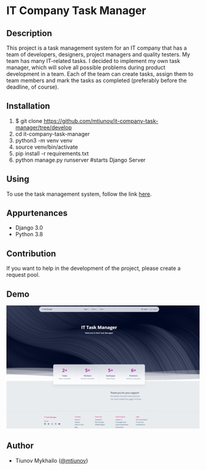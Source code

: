 # IT Company Task Manager

## Description

This project is a task management system for an IT company that has a team of developers, designers, project managers and quality testers. My team has many IT-related tasks. I decided to implement my own task manager, which will solve all possible problems during product development in a team. Each of the team can create tasks, assign them to team members and mark the tasks as completed (preferably before the deadline, of course).

## Installation

1. $ git clone https://github.com/mtiunov/it-company-task-manager/tree/develop
2. cd it-company-task-manager
3. python3 -m venv venv
4. source venv/bin/activate
5. pip install -r requirements.txt
6. python manage.py runserver #starts Django Server

## Using

To use the task management system, follow the link [here](https://github.com/mtiunov/it-company-task-manager.git).

## Appurtenances

- Django 3.0
- Python 3.8

## Contribution

If you want to help in the development of the project, please create a request pool.

## Demo

![Website Interface](demo.png)

## Author

- Tiunov Mykhailo ([@mtiunov](https://github.com/mtiunov/it-company-task-manager/tree/develop))
